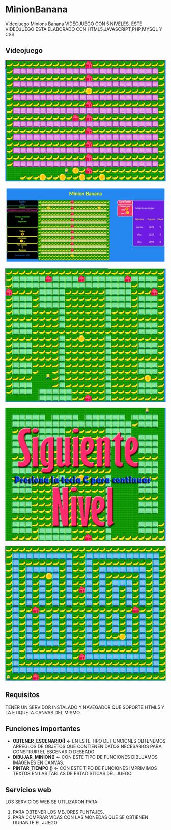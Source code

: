 # MinionBanana
Videojuego Minions Banana
VIDEOJUEGO CON 5 NIVELES. ESTE VIDEOJUEGO ESTA ELABORADO CON HTML5,JAVASCRIPT,PHP,MYSQL Y CSS. 

Videojuego
----------
![Minion Banana](/Minionscreen1.png)

![Minion Banana game](/Minionscreen2.png)

![Minion Banana g](/Minionscreen3.png)

![Minion Banana a](/Minionscreen4.png)

![Minion Banana e](/Minionscreen5.png)


## Requisitos

TENER UN SERVIDOR INSTALADO Y NAVEGADOR QUE SOPORTE HTML5 Y LA ETIQUETA CANVAS DEL MISMO. 

## Funciones importantes
- **OBTENER_ESCENARIO()**  <- EN ESTE TIPO DE FUNCIONES OBTENEMOS ARREGLOS DE OBJETOS QUE CONTIENEN DATOS NECESARIOS PARA CONSTRUIR EL ESCENARIO DESEADO. 
- **DIBUJAR_MINION()** <- CON ESTE TIPO DE FUNCIONES DIBUJAMOS IMÁGENES EN CANVAS. 
- **PINTAR_TIEMPO ()** <- CON ESTE TIPO DE FUNCIONES IMPRIMIMOS TEXTOS EN LAS TABLAS DE ESTADISTICAS DEL JUEGO.
## Servicios web
LOS SERVICIOS WEB SE UTILIZARON PARA:
1. PARA OBTENER LOS MEJORES PUNTAJES. 
2. PARA COMPRAR VIDAS CON LAS MONEDAS QUE SE OBTIENEN DURANTE EL JUEGO

